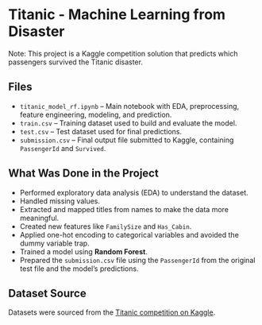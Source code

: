 # Titanic - Machine Learning from Disaster

Note: This project is a Kaggle competition solution that predicts which passengers survived the Titanic disaster.

## Files
- `titanic_model_rf.ipynb` – Main notebook with EDA, preprocessing, feature engineering, modeling, and prediction.
- `train.csv` – Training dataset used to build and evaluate the model.
- `test.csv` – Test dataset used for final predictions.
- `submission.csv` – Final output file submitted to Kaggle, containing `PassengerId` and `Survived`.

## What Was Done in the Project
- Performed exploratory data analysis (EDA) to understand the dataset.
- Handled missing values.
- Extracted and mapped titles from names to make the data more meaningful.
- Created new features like `FamilySize` and `Has_Cabin`.
- Applied one-hot encoding to categorical variables and avoided the dummy variable trap.
- Trained a model using **Random Forest**.
- Prepared the `submission.csv` file using the `PassengerId` from the original test file and the model’s predictions.

## Dataset Source
Datasets were sourced from the [Titanic competition on Kaggle](https://www.kaggle.com/competitions/titanic/data).
